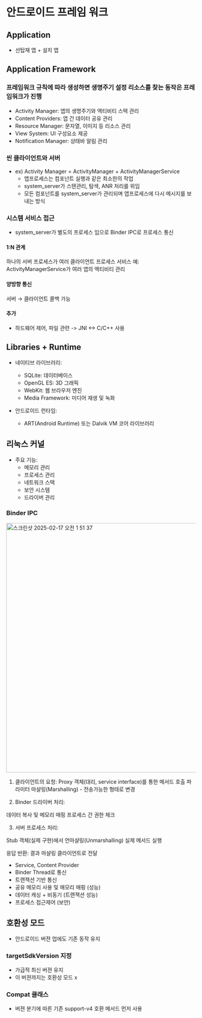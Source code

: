 # 안드로이드 프레임 워크

## Application 
- 선탑재 앱 + 설치 앱

## Application Framework
### 프레임워크 규칙에 따라 생성하면 생명주기 설정 리소스를 찾는 동작은 프레임워크가 진행
- Activity Manager: 앱의 생명주기와 액티비티 스택 관리
- Content Providers: 앱 간 데이터 공유 관리
- Resource Manager: 문자열, 이미지 등 리소스 관리
- View System: UI 구성요소 제공
- Notification Manager: 상태바 알림 관리
### 씬 클라이언트와 서버
- ex) Activity Manager = ActivityManager + ActivityManagerService
  - 앱프로세스는 컴포넌트 실행과 같은 최소한의 작업
  - system_server가 스탠관리, 탐색, ANR 처리를 위임
  - 모든 컴포넌트를 system_server가 관리되며 앱프로세스에 다시 메시지를 보내는 방식
### 시스템 서비스 접근
- system_server가 별도의 프로세스 임으로 Binder IPC로 프로세스 통신
#### 1:N 관계
하나의 서버 프로세스가 여러 클라이언트 프로세스 서비스
예: ActivityManagerService가 여러 앱의 액티비티 관리
#### 양방향 통신
서버 → 클라이언트 콜백 가능
#### 추가
- 하드웨어 제어, 파일 관련 -> JNI <-> C/C++ 사용
## Libraries + Runtime
- 네이티브 라이브러리:
    - SQLite: 데이터베이스
  - OpenGL ES: 3D 그래픽
  - WebKit: 웹 브라우저 엔진
  - Media Framework: 미디어 재생 및 녹화


- 안드로이드 런타임:
  - ART(Android Runtime) 또는 Dalvik VM
  코어 라이브러리
## 리눅스 커널
- 주요 기능:
  - 메모리 관리
  - 프로세스 관리
  - 네트워크 스택
  - 보안 시스템
  - 드라이버 관리


### Binder IPC
<img width="664" alt="스크린샷 2025-02-17 오전 1 51 37" src="https://github.com/user-attachments/assets/a1040cec-a98f-4b48-901d-8c26dbf479f7" />

1. 클라이언트의 요청:
Proxy 객체(대리, service interface)를 통한 메서드 호출 
파라미터 마샬링(Marshalling) - 전송가능한 형태로 변경

2. Binder 드라이버 처리:

데이터 복사 및 메모리 매핑
프로세스 간 권한 체크

3. 서버 프로세스 처리:

Stub 객체(실제 구현)에서 언마샬링(Unmarshalling)
실제 메서드 실행


응답 반환:
결과 마샬링
클라이언트로 전달



- Service, Content Provider
- Binder Thread로 통신
- 트랜잭션 기반 통신
- 공유 메모리 사용 및 매모리 매핑 (성능)
- 데이터 캐싱 + 비동기 (트랜잭션 성능)
- 프로세스 접근제어 (보안)
## 호환성 모드
- 안드로이드 버젼 업에도 기존 동작 유지
### targetSdkVersion 지정
- 가급적 최신 버젼 유지
- 이 버젼까지는 호환성 모드 x

### Compat 클래스
- 버젼 분기에 따른 기존 support-v4 호환 메서드 먼저 사용